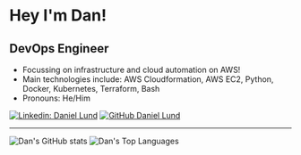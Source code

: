 # Hey I'm Dan!

## DevOps Engineer
- Focussing on infrastructure and cloud automation on AWS!
- Main technologies include: AWS Cloudformation, AWS EC2, Python, Docker, Kubernetes, Terraform, Bash
- Pronouns: He/Him

[![Linkedin: Daniel Lund](https://img.shields.io/badge/-DanielLund-blue?style=flat-square&logo=Linkedin&logoColor=white&link=https://www.linkedin.com/in/daniel-lund-311551149/)](https://www.linkedin.com/in/daniel-lund-311551149/)
[![GitHub Daniel Lund](https://img.shields.io/github/followers/DanielLund?label=follow&style=social)](https://github.com/DanielLund)

---
![Dan's GitHub stats](https://github-readme-stats.vercel.app/api?username=DanielLund&show_icons=true&count_private=true&theme=onedark)
![Dan's Top Languages](https://github-readme-stats.vercel.app/api/top-langs/?username=DanielLund&layout=compact&hide=html&theme=onedark)
<!--
**DanielLund/DanielLund** is a ✨ _special_ ✨ repository because its `README.md` (this file) appears on your GitHub profile.

Here are some ideas to get you started:

- 🔭 I’m currently working on ...
- 🌱 I’m currently learning ...
- 👯 I’m looking to collaborate on ...
- 🤔 I’m looking for help with ...
- 💬 Ask me about ...
- 📫 How to reach me: ...
- 😄 Pronouns: ...
- ⚡ Fun fact: ...
-->

